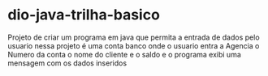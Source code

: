 # dio-java-trilha-basico
Projeto de criar um programa em java que permita a entrada de dados pelo usuario nessa projeto 
é uma conta banco onde o usuario entra a Agencia o Numero da conta o nome do cliente e o saldo 
e o programa exibi uma mensagem com os dados inseridos
